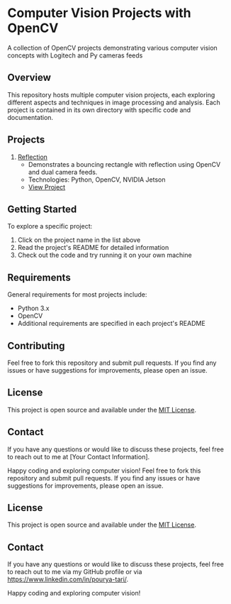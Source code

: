 # Computer Vision Projects with OpenCV

A collection of OpenCV projects demonstrating various computer vision concepts with Logitech and Py cameras feeds

## Overview

This repository hosts multiple computer vision projects, each exploring different aspects and techniques in image processing and analysis. Each project is contained in its own directory with specific code and documentation.

## Projects

1. [Reflection](./reflection)
   - Demonstrates a bouncing rectangle with reflection using OpenCV and dual camera feeds.
   - Technologies: Python, OpenCV, NVIDIA Jetson
   - [View Project](./reflection)


## Getting Started

To explore a specific project:
1. Click on the project name in the list above
2. Read the project's README for detailed information
3. Check out the code and try running it on your own machine

## Requirements

General requirements for most projects include:
- Python 3.x
- OpenCV
- Additional requirements are specified in each project's README

## Contributing

Feel free to fork this repository and submit pull requests. If you find any issues or have suggestions for improvements, please open an issue.

## License

This project is open source and available under the [MIT License](LICENSE).

## Contact

If you have any questions or would like to discuss these projects, feel free to reach out to me at [Your Contact Information].

Happy coding and exploring computer vision!
Feel free to fork this repository and submit pull requests. If you find any issues or have suggestions for improvements, please open an issue.

## License

This project is open source and available under the [MIT License](LICENSE).

## Contact

If you have any questions or would like to discuss these projects, feel free to reach out to me via my GitHub profile or via https://www.linkedin.com/in/pourya-tari/.

Happy coding and exploring computer vision!
